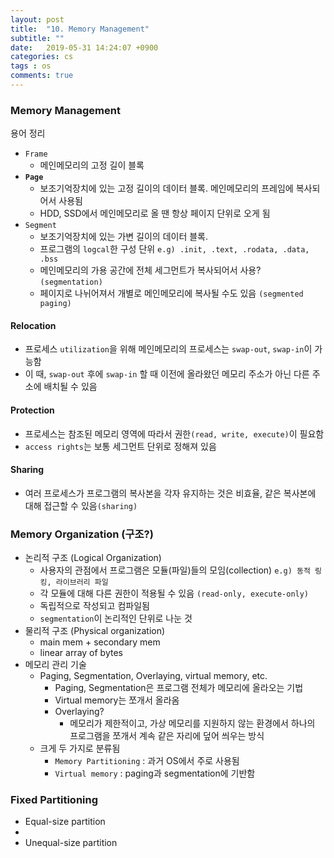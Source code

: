 ```yaml
---
layout: post
title:  "10. Memory Management"
subtitle: ""
date:   2019-05-31 14:24:07 +0900
categories: cs
tags : os
comments: true
---
```


### Memory Management

용어 정리
- `Frame` 
  - 메인메모리의 고정 길이 블록
- **`Page`** 
  - 보조기억장치에 있는 고정 길이의 데이터 블록. 메인메모리의 프레임에 복사되어서 사용됨
  - HDD, SSD에서 메인메모리로 올 땐 항상 페이지 단위로 오게 됨
- `Segment` 
  - 보조기억장치에 있는 가변 길이의 데이터 블록.
  - 프로그램의 `logcal`한 구성 단위 `e.g) .init, .text, .rodata, .data, .bss`
  - 메인메모리의 가용 공간에 전체 세그먼트가 복사되어서 사용? `(segmentation)`
  - 페이지로 나뉘어져서 개별로 메인메모리에 복사될 수도 있음 `(segmented paging)`
  

#### Relocation
- 프로세스 `utilization`을 위해 메인메모리의 프로세스는 `swap-out`, `swap-in`이 가능함
- 이 때, `swap-out` 후에 `swap-in` 할 때 이전에 올라왔던 메모리 주소가 아닌 다른 주소에 배치될 수 있음

#### Protection
- 프로세스는 참조된 메모리 영역에 따라서 권한`(read, write, execute)`이 필요함
- `access rights`는 보통 세그먼트 단위로 정해져 있음
  
#### Sharing
- 여러 프로세스가 프로그램의 복사본을 각자 유지하는 것은 비효율, 같은 복사본에 대해 접근할 수 있음`(sharing)`

### Memory Organization (구조?)
- 논리적 구조 (Logical Organization)
  - 사용자의 관점에서 프로그램은 모듈(파일)들의 모임(collection) `e.g) 동적 링킹, 라이브러리 파일`
  - 각 모듈에 대해 다른 권한이 적용될 수 있음 `(read-only, execute-only)`
  - 독립적으로 작성되고 컴파일됨
  - `segmentation`이 논리적인 단위로 나눈 것
- 물리적 구조 (Physical organization)
  - main mem + secondary mem
  - linear array of bytes
- 메모리 관리 기술
  - Paging, Segmentation, Overlaying, virtual memory, etc.
    - Paging, Segmentation은 프로그램 전체가 메모리에 올라오는 기법
    - Virtual memory는 쪼개서 올라옴
    - Overlaying?
      - 메모리가 제한적이고, 가상 메모리를 지원하지 않는 환경에서 하나의 프로그램을 쪼개서 계속 같은 자리에 덮어 씌우는 방식
  - 크게 두 가지로 분류됨
    - `Memory Partitioning` : 과거 OS에서 주로 사용됨
    - `Virtual memory` : paging과 segmentation에 기반함

### Fixed Partitioning
  - Equal-size partition
  - 
  - Unequal-size partition

